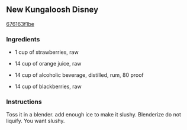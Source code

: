 ## New Kungaloosh Disney

[676163f1be](http://www.food.com/recipe/new-kungaloosh-disney-153904)

### Ingredients

 - 1 cup of strawberries, raw

 - 14 cup of orange juice, raw

 - 14 cup of alcoholic beverage, distilled, rum, 80 proof

 - 14 cup of blackberries, raw

### Instructions

Toss it in a blender. add enough ice to make it slushy. Blenderize do not liquify. You want slushy.